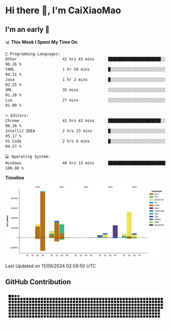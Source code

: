 # Hi there 👋, I'm CaiXiaoMao

## I'm an early 🐤
<!--START_SECTION:waka-->
📊 **This Week I Spent My Time On** 

```text
💬 Programming Languages: 
Other                    41 hrs 43 mins      ███████████████████████░░   90.26 % 
YAML                     1 hr 59 mins        █░░░░░░░░░░░░░░░░░░░░░░░░   04.31 % 
Java                     1 hr 2 mins         █░░░░░░░░░░░░░░░░░░░░░░░░   02.25 % 
XML                      35 mins             ░░░░░░░░░░░░░░░░░░░░░░░░░   01.28 % 
Lua                      27 mins             ░░░░░░░░░░░░░░░░░░░░░░░░░   01.00 % 

🔥 Editors: 
Chrome                   41 hrs 43 mins      ███████████████████████░░   90.26 % 
IntelliJ IDEA            2 hrs 23 mins       █░░░░░░░░░░░░░░░░░░░░░░░░   05.17 % 
VS Code                  2 hrs 6 mins        █░░░░░░░░░░░░░░░░░░░░░░░░   04.57 % 

💻 Operating System: 
Windows                  46 hrs 13 mins      █████████████████████████   100.00 % 
```

**Timeline**

![Lines of Code chart](https://raw.githubusercontent.com/caixiaomao/caixiaomao/main/assets/bar_graph.png)


 Last Updated on 11/09/2024 02:59:50 UTC
<!--END_SECTION:waka-->

## GitHub Contribution
<picture>
  <source media="(prefers-color-scheme: dark)" srcset="/dist/snake/github-contribution-grid-snake-dark.svg" />
  <source media="(prefers-color-scheme: light)" srcset="/dist/snake/github-contribution-grid-snake.svg" />
  <img alt="github contribution grid snake animation" src="/dist/snake/github-contribution-grid-snake.svg" />
</picture>
